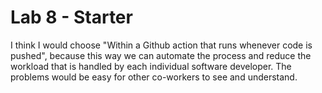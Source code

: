 # Lab 8 - Starter


I think I would choose "Within a Github action that runs whenever code is pushed", because this way we can automate the process and reduce the workload that is handled by each individual software developer. The problems would be easy for other co-workers to see and understand. 